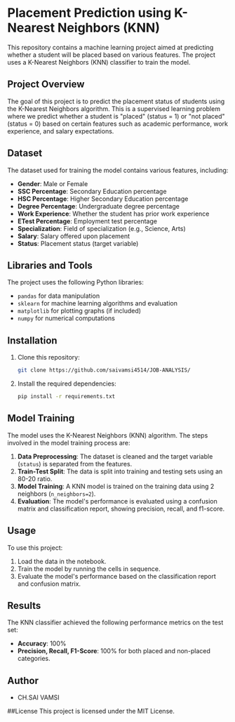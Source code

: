 

# Placement Prediction using K-Nearest Neighbors (KNN)

This repository contains a machine learning project aimed at predicting whether a student will be placed based on various features. The project uses a K-Nearest Neighbors (KNN) classifier to train the model.

## Project Overview

The goal of this project is to predict the placement status of students using the K-Nearest Neighbors algorithm. This is a supervised learning problem where we predict whether a student is "placed" (status = 1) or "not placed" (status = 0) based on certain features such as academic performance, work experience, and salary expectations.

## Dataset

The dataset used for training the model contains various features, including:

- **Gender**: Male or Female
- **SSC Percentage**: Secondary Education percentage
- **HSC Percentage**: Higher Secondary Education percentage
- **Degree Percentage**: Undergraduate degree percentage
- **Work Experience**: Whether the student has prior work experience
- **ETest Percentage**: Employment test percentage
- **Specialization**: Field of specialization (e.g., Science, Arts)
- **Salary**: Salary offered upon placement
- **Status**: Placement status (target variable)

## Libraries and Tools

The project uses the following Python libraries:

- `pandas` for data manipulation
- `sklearn` for machine learning algorithms and evaluation
- `matplotlib` for plotting graphs (if included)
- `numpy` for numerical computations

## Installation

1. Clone this repository:
   ```bash
   git clone https://github.com/saivamsi4514/JOB-ANALYSIS/
   ```
2. Install the required dependencies:
   ```bash
   pip install -r requirements.txt
   ```

## Model Training

The model uses the K-Nearest Neighbors (KNN) algorithm. The steps involved in the model training process are:

1. **Data Preprocessing**: The dataset is cleaned and the target variable (`status`) is separated from the features.
2. **Train-Test Split**: The data is split into training and testing sets using an 80-20 ratio.
3. **Model Training**: A KNN model is trained on the training data using 2 neighbors (`n_neighbors=2`).
4. **Evaluation**: The model's performance is evaluated using a confusion matrix and classification report, showing precision, recall, and f1-score.

## Usage

To use this project:

1. Load the data in the notebook.
2. Train the model by running the cells in sequence.
3. Evaluate the model's performance based on the classification report and confusion matrix.

## Results

The KNN classifier achieved the following performance metrics on the test set:

- **Accuracy**: 100%
- **Precision, Recall, F1-Score**: 100% for both placed and non-placed categories.

## Author
- CH.SAI VAMSI

##License
This project is licensed under the MIT License.

